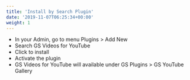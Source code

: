 ```yaml
---
title: 'Install by Search Plugin'
date: '2019-11-07T06:25:34+00:00'
weight: 1
---
```


- In your Admin, go to menu Plugins > Add New
- Search GS Videos for YouTube
- Click to install
- Activate the plugin
- GS Videos for YouTube will available under GS Plugins > GS YouTube Gallery

<!-- ![Install by Search Plugin](../images/youtube.png) -->